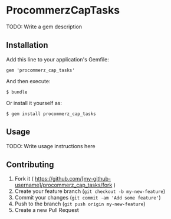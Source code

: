 # ProcommerzCapTasks

TODO: Write a gem description

## Installation

Add this line to your application's Gemfile:

    gem 'procommerz_cap_tasks'

And then execute:

    $ bundle

Or install it yourself as:

    $ gem install procommerz_cap_tasks

## Usage

TODO: Write usage instructions here

## Contributing

1. Fork it ( https://github.com/[my-github-username]/procommerz_cap_tasks/fork )
2. Create your feature branch (`git checkout -b my-new-feature`)
3. Commit your changes (`git commit -am 'Add some feature'`)
4. Push to the branch (`git push origin my-new-feature`)
5. Create a new Pull Request
